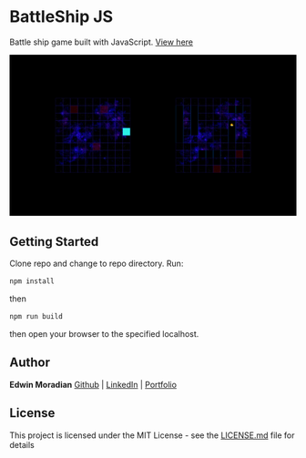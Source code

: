 # BattleShip JS

Battle ship game built with JavaScript.
[View here](https://raw.githack.com/edwinmoradian90/battleship/development/dist/index.html)

![setting-ships](./src/assets/images/screenshots/battleship-game.png)

## Getting Started

Clone repo and change to repo directory. 
Run: 
```bash
npm install
```

then 
```bash
npm run build
```

then open your browser to the specified localhost.

## Author

**Edwin Moradian** [Github](https://github.com/edwinmoradian90) | [LinkedIn](https://linkedin.com/in/edwin-moradian) | [Portfolio](https://edwin-moradian.firebaseapp.com)

## License

This project is licensed under the MIT License - see the [LICENSE.md](LICENSE.md) file for details
